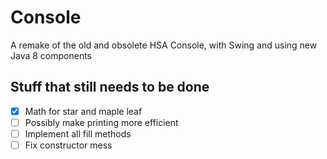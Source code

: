# Console
A remake of the old and obsolete HSA Console, with Swing and using new Java 8 components

## Stuff that still needs to be done

- [x] Math for star and maple leaf
- [ ] Possibly make printing more efficient
- [ ] Implement all fill methods
- [ ] Fix constructor mess
